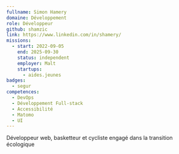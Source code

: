 ```yaml
---
fullname: Simon Hamery
domaine: Développement
role: Développeur
github: shamzic
link: https://www.linkedin.com/in/shamery/
missions:
  - start: 2022-09-05
    end: 2025-09-30
    status: independent
    employer: Malt
    startups:
      - aides.jeunes
badges:
  - segur
competences:
  - DevOps
  - Développement Full-stack
  - Accessibilité
  - Matomo
  - UI
---
```

Développeur web, basketteur et cycliste engagé dans la transition écologique